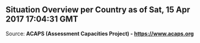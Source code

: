 ## Situation Overview per Country as of Sat, 15 Apr 2017 17:04:31 GMT

Source: **ACAPS (Assessment Capacities Project) - https://www.acaps.org**